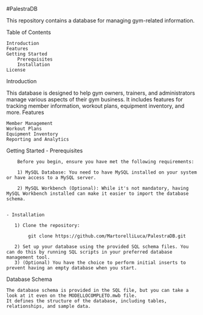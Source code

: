 #PalestraDB

This repository contains a database for managing gym-related information.

Table of Contents

    Introduction
    Features
    Getting Started
        Prerequisites
        Installation
    License

Introduction

This database is designed to help gym owners, trainers, and administrators manage various aspects of their gym business. It includes features for tracking member information, workout plans, equipment inventory, and more.
Features

    Member Management
    Workout Plans
    Equipment Inventory
    Reporting and Analytics

Getting Started
    - Prerequisites

        Before you begin, ensure you have met the following requirements:

        1) MySQL Database: You need to have MySQL installed on your system or have access to a MySQL server.

        2) MySQL Workbench (Optional): While it's not mandatory, having MySQL Workbench installed can make it easier to import the database schema.
    

    - Installation

       1) Clone the repository:

            git clone https://github.com/MartorelliLuca/PalestraDB.git

       2) Set up your database using the provided SQL schema files. You can do this by running SQL scripts in your preferred database management tool.
       3) (Optional) You have the choice to perform initial inserts to prevent having an empty database when you start.


Database Schema

    The database schema is provided in the SQL file, but you can take a look at it even on the MODELLOCOMPLETO.mwb file.
    It defines the structure of the database, including tables, relationships, and sample data.

